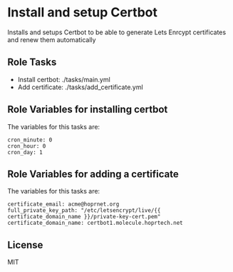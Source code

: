 Install and setup Certbot
=========

Installs and setups Certbot to be able to generate Lets Enrcypt certificates and renew them automatically

Role Tasks
--------------
- Install certbot: ./tasks/main.yml
- Add certificate: ./tasks/add_certificate.yml


Role Variables for installing certbot
--------------

The variables for this tasks are:
```
cron_minute: 0
cron_hour: 0
cron_day: 1
```

Role Variables for adding a certificate
--------------

The variables for this tasks are:
```
certificate_email: acme@hoprnet.org
full_private_key_path: "/etc/letsencrypt/live/{{ certificate_domain_name }}/private-key-cert.pem"  
certificate_domain_name: certbot1.molecule.hoprtech.net
```

License
-------

MIT


